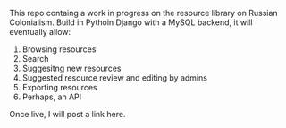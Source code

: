 This repo containg a work in progress on the resource library on Russian Colonialism. Build in Pythoin Django with a MySQL backend, it will eventually allow:
1. Browsing resources
2. Search
3. Suggesitng new resources
4. Suggested resource review and editing by admins
5. Exporting resources
6. Perhaps, an API

Once live, I will post a link here.
